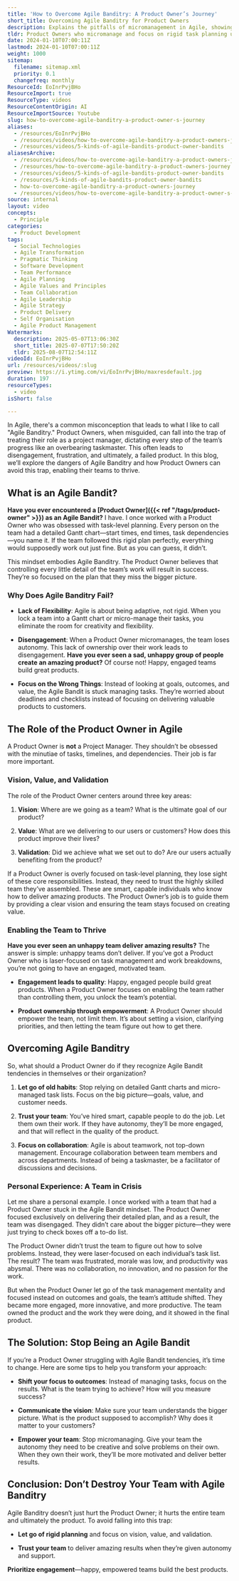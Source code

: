 ```yaml
---
title: 'How to Overcome Agile Banditry: A Product Owner’s Journey'
short_title: Overcoming Agile Banditry for Product Owners
description: Explains the pitfalls of micromanagement in Agile, showing Product Owners how to avoid "Agile Banditry" by focusing on vision, value, and empowering their teams.
tldr: Product Owners who micromanage and focus on rigid task planning undermine team engagement and product success. Shifting to a focus on vision, value, and outcomes while empowering teams leads to higher motivation, better collaboration, and improved results. Development managers should encourage Product Owners to let go of detailed control, trust their teams, and prioritize clear goals and customer value.
date: 2024-01-10T07:00:11Z
lastmod: 2024-01-10T07:00:11Z
weight: 1000
sitemap:
  filename: sitemap.xml
  priority: 0.1
  changefreq: monthly
ResourceId: EoInrPvjBHo
ResourceImport: true
ResourceType: videos
ResourceContentOrigin: AI
ResourceImportSource: Youtube
slug: how-to-overcome-agile-banditry-a-product-owner-s-journey
aliases:
  - /resources/EoInrPvjBHo
  - /resources/videos/how-to-overcome-agile-banditry-a-product-owners-journey
  - /resources/videos/5-kinds-of-agile-bandits-product-owner-bandits
aliasesArchive:
  - /resources/videos/how-to-overcome-agile-banditry-a-product-owners-journey
  - /resources/how-to-overcome-agile-banditry-a-product-owners-journey
  - /resources/videos/5-kinds-of-agile-bandits-product-owner-bandits
  - /resources/5-kinds-of-agile-bandits-product-owner-bandits
  - how-to-overcome-agile-banditry-a-product-owners-journey
  - /resources/videos/how-to-overcome-agile-banditry-a-product-owner-s-journey
source: internal
layout: video
concepts:
  - Principle
categories:
  - Product Development
tags:
  - Social Technologies
  - Agile Transformation
  - Pragmatic Thinking
  - Software Development
  - Team Performance
  - Agile Planning
  - Agile Values and Principles
  - Team Collaboration
  - Agile Leadership
  - Agile Strategy
  - Product Delivery
  - Self Organisation
  - Agile Product Management
Watermarks:
  description: 2025-05-07T13:06:30Z
  short_title: 2025-07-07T17:50:20Z
  tldr: 2025-08-07T12:54:11Z
videoId: EoInrPvjBHo
url: /resources/videos/:slug
preview: https://i.ytimg.com/vi/EoInrPvjBHo/maxresdefault.jpg
duration: 197
resourceTypes:
  - video
isShort: false

---
```

In Agile, there's a common misconception that leads to what I like to call "Agile Banditry." Product Owners, when misguided, can fall into the trap of treating their role as a project manager, dictating every step of the team’s progress like an overbearing taskmaster. This often leads to disengagement, frustration, and ultimately, a failed product. In this blog, we’ll explore the dangers of Agile Banditry and how Product Owners can avoid this trap, enabling their teams to thrive.

## **What is an Agile Bandit?**

**Have you ever encountered a [Product Owner]({{< ref "/tags/product-owner" >}}) as an Agile Bandit?** I have. I once worked with a Product Owner who was obsessed with task-level planning. Every person on the team had a detailed Gantt chart—start times, end times, task dependencies—you name it. If the team followed this rigid plan perfectly, everything would supposedly work out just fine. But as you can guess, it didn’t.

This mindset embodies Agile Banditry. The Product Owner believes that controlling every little detail of the team’s work will result in success. They’re so focused on the plan that they miss the bigger picture.

### **Why Does Agile Banditry Fail?**

- **Lack of Flexibility**: Agile is about being adaptive, not rigid. When you lock a team into a Gantt chart or micro-manage their tasks, you eliminate the room for creativity and flexibility.

- **Disengagement**: When a Product Owner micromanages, the team loses autonomy. This lack of ownership over their work leads to disengagement. **Have you ever seen a sad, unhappy group of people create an amazing product?** Of course not! Happy, engaged teams build great products.

- **Focus on the Wrong Things**: Instead of looking at goals, outcomes, and value, the Agile Bandit is stuck managing tasks. They’re worried about deadlines and checklists instead of focusing on delivering valuable products to customers.

## **The Role of the Product Owner in Agile**

A Product Owner is **not** a Project Manager. They shouldn’t be obsessed with the minutiae of tasks, timelines, and dependencies. Their job is far more important.

### **Vision, Value, and Validation**

The role of the Product Owner centers around three key areas:

1. **Vision**: Where are we going as a team? What is the ultimate goal of our product?

3. **Value**: What are we delivering to our users or customers? How does this product improve their lives?

5. **Validation**: Did we achieve what we set out to do? Are our users actually benefiting from the product?

If a Product Owner is overly focused on task-level planning, they lose sight of these core responsibilities. Instead, they need to trust the highly skilled team they’ve assembled. These are smart, capable individuals who know how to deliver amazing products. The Product Owner’s job is to guide them by providing a clear vision and ensuring the team stays focused on creating value.

### **Enabling the Team to Thrive**

**Have you ever seen an unhappy team deliver amazing results?** The answer is simple: unhappy teams don’t deliver. If you’ve got a Product Owner who is laser-focused on task management and work breakdowns, you’re not going to have an engaged, motivated team.

- **Engagement leads to quality**: Happy, engaged people build great products. When a Product Owner focuses on enabling the team rather than controlling them, you unlock the team’s potential.

- **Product ownership through empowerment**: A Product Owner should empower the team, not limit them. It’s about setting a vision, clarifying priorities, and then letting the team figure out how to get there.

## **Overcoming Agile Banditry**

So, what should a Product Owner do if they recognize Agile Bandit tendencies in themselves or their organization?

1. **Let go of old habits**: Stop relying on detailed Gantt charts and micro-managed task lists. Focus on the big picture—goals, value, and customer needs.

3. **Trust your team**: You’ve hired smart, capable people to do the job. Let them own their work. If they have autonomy, they’ll be more engaged, and that will reflect in the quality of the product.

5. **Focus on collaboration**: Agile is about teamwork, not top-down management. Encourage collaboration between team members and across departments. Instead of being a taskmaster, be a facilitator of discussions and decisions.

### **Personal Experience: A Team in Crisis**

Let me share a personal example. I once worked with a team that had a Product Owner stuck in the Agile Bandit mindset. The Product Owner focused exclusively on delivering their detailed plan, and as a result, the team was disengaged. They didn’t care about the bigger picture—they were just trying to check boxes off a to-do list.

The Product Owner didn’t trust the team to figure out how to solve problems. Instead, they were laser-focused on each individual’s task list. The result? The team was frustrated, morale was low, and productivity was abysmal. There was no collaboration, no innovation, and no passion for the work.

But when the Product Owner let go of the task management mentality and focused instead on outcomes and goals, the team’s attitude shifted. They became more engaged, more innovative, and more productive. The team owned the product and the work they were doing, and it showed in the final product.

## **The Solution: Stop Being an Agile Bandit**

If you’re a Product Owner struggling with Agile Bandit tendencies, it’s time to change. Here are some tips to help you transform your approach:

- **Shift your focus to outcomes**: Instead of managing tasks, focus on the results. What is the team trying to achieve? How will you measure success?

- **Communicate the vision**: Make sure your team understands the bigger picture. What is the product supposed to accomplish? Why does it matter to your customers?

- **Empower your team**: Stop micromanaging. Give your team the autonomy they need to be creative and solve problems on their own. When they own their work, they’ll be more motivated and deliver better results.

## **Conclusion: Don’t Destroy Your Team with Agile Banditry**

Agile Banditry doesn’t just hurt the Product Owner; it hurts the entire team and ultimately the product. To avoid falling into this trap:

- **Let go of rigid planning** and focus on vision, value, and validation.

- **Trust your team** to deliver amazing results when they’re given autonomy and support.

**Prioritize engagement**—happy, empowered teams build the best products.
